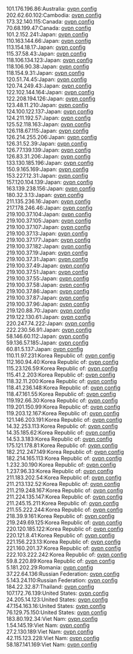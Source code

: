 101.176.196.86:Australia: [ovpn config](vpn/101_176_196_86.ovpn)  
202.62.60.102:Cambodia: [ovpn config](vpn/202_62_60_102.ovpn)  
173.32.140.115:Canada: [ovpn config](vpn/173_32_140_115.ovpn)  
70.68.199.47:Canada: [ovpn config](vpn/70_68_199_47.ovpn)  
101.2.152.241:Japan: [ovpn config](vpn/101_2_152_241.ovpn)  
110.163.144.66:Japan: [ovpn config](vpn/110_163_144_66.ovpn)  
113.154.18.17:Japan: [ovpn config](vpn/113_154_18_17.ovpn)  
115.37.58.43:Japan: [ovpn config](vpn/115_37_58_43.ovpn)  
118.106.134.123:Japan: [ovpn config](vpn/118_106_134_123.ovpn)  
118.106.90.38:Japan: [ovpn config](vpn/118_106_90_38.ovpn)  
118.154.9.31:Japan: [ovpn config](vpn/118_154_9_31.ovpn)  
120.51.74.45:Japan: [ovpn config](vpn/120_51_74_45.ovpn)  
120.74.249.43:Japan: [ovpn config](vpn/120_74_249_43.ovpn)  
122.102.144.164:Japan: [ovpn config](vpn/122_102_144_164.ovpn)  
122.208.194.126:Japan: [ovpn config](vpn/122_208_194_126.ovpn)  
123.48.11.210:Japan: [ovpn config](vpn/123_48_11_210.ovpn)  
124.100.122.137:Japan: [ovpn config](vpn/124_100_122_137.ovpn)  
124.211.192.57:Japan: [ovpn config](vpn/124_211_192_57.ovpn)  
125.52.118.163:Japan: [ovpn config](vpn/125_52_118_163.ovpn)  
126.118.67.115:Japan: [ovpn config](vpn/126_118_67_115.ovpn)  
126.214.255.206:Japan: [ovpn config](vpn/126_214_255_206.ovpn)  
126.31.52.39:Japan: [ovpn config](vpn/126_31_52_39.ovpn)  
126.77.139.139:Japan: [ovpn config](vpn/126_77_139_139.ovpn)  
126.83.31.206:Japan: [ovpn config](vpn/126_83_31_206.ovpn)  
133.130.185.196:Japan: [ovpn config](vpn/133_130_185_196.ovpn)  
150.9.165.169:Japan: [ovpn config](vpn/150_9_165_169.ovpn)  
153.227.12.31:Japan: [ovpn config](vpn/153_227_12_31.ovpn)  
157.120.104.139:Japan: [ovpn config](vpn/157_120_104_139.ovpn)  
163.139.238.156:Japan: [ovpn config](vpn/163_139_238_156.ovpn)  
180.32.3.13:Japan: [ovpn config](vpn/180_32_3_13.ovpn)  
211.135.236.16:Japan: [ovpn config](vpn/211_135_236_16.ovpn)  
217.178.246.46:Japan: [ovpn config](vpn/217_178_246_46.ovpn)  
219.100.37.104:Japan: [ovpn config](vpn/219_100_37_104.ovpn)  
219.100.37.105:Japan: [ovpn config](vpn/219_100_37_105.ovpn)  
219.100.37.107:Japan: [ovpn config](vpn/219_100_37_107.ovpn)  
219.100.37.13:Japan: [ovpn config](vpn/219_100_37_13.ovpn)  
219.100.37.177:Japan: [ovpn config](vpn/219_100_37_177.ovpn)  
219.100.37.182:Japan: [ovpn config](vpn/219_100_37_182.ovpn)  
219.100.37.19:Japan: [ovpn config](vpn/219_100_37_19.ovpn)  
219.100.37.31:Japan: [ovpn config](vpn/219_100_37_31.ovpn)  
219.100.37.49:Japan: [ovpn config](vpn/219_100_37_49.ovpn)  
219.100.37.51:Japan: [ovpn config](vpn/219_100_37_51.ovpn)  
219.100.37.55:Japan: [ovpn config](vpn/219_100_37_55.ovpn)  
219.100.37.58:Japan: [ovpn config](vpn/219_100_37_58.ovpn)  
219.100.37.86:Japan: [ovpn config](vpn/219_100_37_86.ovpn)  
219.100.37.87:Japan: [ovpn config](vpn/219_100_37_87.ovpn)  
219.100.37.96:Japan: [ovpn config](vpn/219_100_37_96.ovpn)  
219.120.88.70:Japan: [ovpn config](vpn/219_120_88_70.ovpn)  
219.122.130.61:Japan: [ovpn config](vpn/219_122_130_61.ovpn)  
220.247.74.222:Japan: [ovpn config](vpn/220_247_74_222.ovpn)  
222.230.56.91:Japan: [ovpn config](vpn/222_230_56_91.ovpn)  
58.146.60.112:Japan: [ovpn config](vpn/58_146_60_112.ovpn)  
59.136.57.185:Japan: [ovpn config](vpn/59_136_57_185.ovpn)  
60.81.5.137:Japan: [ovpn config](vpn/60_81_5_137.ovpn)  
110.11.97.231:Korea Republic of: [ovpn config](vpn/110_11_97_231.ovpn)  
112.160.94.40:Korea Republic of: [ovpn config](vpn/112_160_94_40.ovpn)  
115.23.126.59:Korea Republic of: [ovpn config](vpn/115_23_126_59.ovpn)  
115.41.2.203:Korea Republic of: [ovpn config](vpn/115_41_2_203.ovpn)  
118.32.11.200:Korea Republic of: [ovpn config](vpn/118_32_11_200.ovpn)  
118.41.236.148:Korea Republic of: [ovpn config](vpn/118_41_236_148.ovpn)  
118.47.161.55:Korea Republic of: [ovpn config](vpn/118_47_161_55.ovpn)  
119.192.66.30:Korea Republic of: [ovpn config](vpn/119_192_66_30.ovpn)  
119.201.150.99:Korea Republic of: [ovpn config](vpn/119_201_150_99.ovpn)  
119.203.12.167:Korea Republic of: [ovpn config](vpn/119_203_12_167.ovpn)  
121.146.203.191:Korea Republic of: [ovpn config](vpn/121_146_203_191.ovpn)  
14.32.253.113:Korea Republic of: [ovpn config](vpn/14_32_253_113.ovpn)  
14.35.185.62:Korea Republic of: [ovpn config](vpn/14_35_185_62.ovpn)  
14.53.3.183:Korea Republic of: [ovpn config](vpn/14_53_3_183.ovpn)  
175.121.178.81:Korea Republic of: [ovpn config](vpn/175_121_178_81.ovpn)  
182.212.247.149:Korea Republic of: [ovpn config](vpn/182_212_247_149.ovpn)  
182.214.165.113:Korea Republic of: [ovpn config](vpn/182_214_165_113.ovpn)  
1.232.30.190:Korea Republic of: [ovpn config](vpn/1_232_30_190.ovpn)  
1.237.96.33:Korea Republic of: [ovpn config](vpn/1_237_96_33.ovpn)  
211.183.202.54:Korea Republic of: [ovpn config](vpn/211_183_202_54.ovpn)  
211.213.132.52:Korea Republic of: [ovpn config](vpn/211_213_132_52.ovpn)  
211.219.248.167:Korea Republic of: [ovpn config](vpn/211_219_248_167.ovpn)  
211.224.135.147:Korea Republic of: [ovpn config](vpn/211_224_135_147.ovpn)  
211.245.15.211:Korea Republic of: [ovpn config](vpn/211_245_15_211.ovpn)  
211.55.222.244:Korea Republic of: [ovpn config](vpn/211_55_222_244.ovpn)  
218.39.9.161:Korea Republic of: [ovpn config](vpn/218_39_9_161.ovpn)  
219.249.69.125:Korea Republic of: [ovpn config](vpn/219_249_69_125.ovpn)  
220.120.185.122:Korea Republic of: [ovpn config](vpn/220_120_185_122.ovpn)  
220.121.8.41:Korea Republic of: [ovpn config](vpn/220_121_8_41.ovpn)  
221.156.223.13:Korea Republic of: [ovpn config](vpn/221_156_223_13.ovpn)  
221.160.201.37:Korea Republic of: [ovpn config](vpn/221_160_201_37.ovpn)  
222.103.222.242:Korea Republic of: [ovpn config](vpn/222_103_222_242.ovpn)  
59.8.220.89:Korea Republic of: [ovpn config](vpn/59_8_220_89.ovpn)  
5.181.202.29:Romania: [ovpn config](vpn/5_181_202_29.ovpn)  
37.22.64.136:Russian Federation: [ovpn config](vpn/37_22_64_136.ovpn)  
5.143.24.110:Russian Federation: [ovpn config](vpn/5_143_24_110.ovpn)  
184.22.32.87:Thailand: [ovpn config](vpn/184_22_32_87.ovpn)  
107.172.76.139:United States: [ovpn config](vpn/107_172_76_139.ovpn)  
24.205.14.123:United States: [ovpn config](vpn/24_205_14_123.ovpn)  
47.154.163.16:United States: [ovpn config](vpn/47_154_163_16.ovpn)  
76.129.75.150:United States: [ovpn config](vpn/76_129_75_150.ovpn)  
183.80.192.34:Viet Nam: [ovpn config](vpn/183_80_192_34.ovpn)  
1.54.145.19:Viet Nam: [ovpn config](vpn/1_54_145_19.ovpn)  
27.2.130.189:Viet Nam: [ovpn config](vpn/27_2_130_189.ovpn)  
42.115.123.228:Viet Nam: [ovpn config](vpn/42_115_123_228.ovpn)  
58.187.141.169:Viet Nam: [ovpn config](vpn/58_187_141_169.ovpn)  
